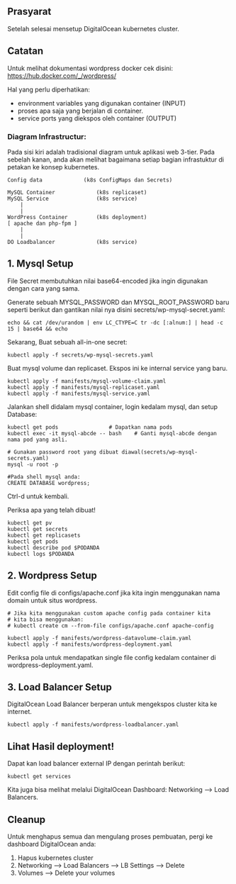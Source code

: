 ## Prasyarat
Setelah selesai mensetup DigitalOcean kubernetes cluster.

## Catatan
Untuk melihat dokumentasi wordpress docker cek disini: https://hub.docker.com/_/wordpress/

Hal yang perlu diperhatikan:
- environment variables yang digunakan container (INPUT)
- proses apa saja yang berjalan di container.
- service ports yang diekspos oleh container (OUTPUT)


### Diagram Infrastructur:
Pada sisi kiri adalah tradisional diagram untuk aplikasi web 3-tier. Pada sebelah kanan, anda akan melihat bagaimana setiap bagian infrastuktur di petakan ke konsep kubernetes.

    Config data            	(k8s ConfigMaps dan Secrets)

    MySQL Container             (k8s replicaset)
    MySQL Service               (k8s service)
        |
        |
    WordPress Container         (k8s deployment)
    [ apache dan php-fpm ]
        |
        |
    DO Loadbalancer             (k8s service)


## 1. Mysql Setup

File Secret membutuhkan nilai base64-encoded jika ingin digunakan dengan cara yang sama.

Generate sebuah MYSQL_PASSWORD dan MYSQL_ROOT_PASSWORD baru seperti berikut dan gantikan nilai nya disini secrets/wp-mysql-secret.yaml:

    echo && cat /dev/urandom | env LC_CTYPE=C tr -dc [:alnum:] | head -c 15 | base64 && echo


Sekarang, Buat sebuah all-in-one secret:

    kubectl apply -f secrets/wp-mysql-secrets.yaml


Buat mysql volume dan replicaset. Ekspos ini ke internal service yang baru.

    kubectl apply -f manifests/mysql-volume-claim.yaml
    kubectl apply -f manifests/mysql-replicaset.yaml
    kubectl apply -f manifests/mysql-service.yaml


Jalankan shell didalam mysql container, login kedalam mysql, dan setup Database:

    kubectl get pods			    # Dapatkan nama pods
    kubectl exec -it mysql-abcde -- bash    # Ganti mysql-abcde dengan nama pod yang asli.

    # Gunakan password root yang dibuat diawal(secrets/wp-mysql-secrets.yaml)
    mysql -u root -p

    #Pada shell mysql anda:
    CREATE DATABASE wordpress;

Ctrl-d untuk kembali.


Periksa apa yang telah dibuat!

    kubectl get pv
    kubectl get secrets
    kubectl get replicasets
    kubectl get pods
    kubectl describe pod $PODANDA
    kubectl logs $PODANDA


## 2. Wordpress Setup

Edit config file di configs/apache.conf jika kita ingin menggunakan nama domain untuk situs wordpress.

    # Jika kita menggunakan custom apache config pada container kita
    # kita bisa menggunakan:
    # kubectl create cm --from-file configs/apache.conf apache-config

    kubectl apply -f manifests/wordpress-datavolume-claim.yaml
    kubectl apply -f manifests/wordpress-deployment.yaml

Periksa pola untuk mendapatkan single file config kedalam container di wordpress-deployment.yaml.


## 3. Load Balancer Setup
DigitalOcean Load Balancer berperan untuk mengekspos cluster kita ke internet.

    kubectl apply -f manifests/wordpress-loadbalancer.yaml


## Lihat Hasil deployment!
Dapat kan load balancer external IP dengan perintah berikut:

    kubectl get services

Kita juga bisa melihat melalui DigitalOcean Dashboard: Networking --> Load Balancers.


## Cleanup
Untuk menghapus semua dan mengulang proses pembuatan, pergi ke dashboard DigitalOcean anda:

1. Hapus kubernetes cluster
1. Networking --> Load Balancers --> LB Settings --> Delete
1. Volumes --> Delete your volumes
